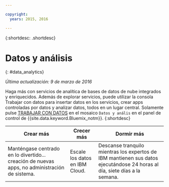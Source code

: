 ```yaml
---

copyright:
  years: 2015, 2016

---
```



{:shortdesc: .shortdesc} 

# Datos y análisis
{: #data_analytics}

*Última actualización: 9 de marzo de 2016*

Haga más con servicios de analítica de bases de datos de nube integrados y enriquecidos. Además de explorar servicios, puede utilizar la consola Trabajar con datos
para insertar datos en los servicios, crear apps controladas por datos y analizar datos, todos en un lugar central. Solamente pulse [TRABAJAR CON DATOS](https://console.ng.bluemix.net/data/services/) en el mosaico `Datos y anális` en el panel de control de {{site.data.keyword.Bluemix_notm}}.
{:shortdesc}


Crear más | Crecer más | Dormir más
---- | ---- | ----
Manténgase centrado en lo divertido... creación de nuevas apps, no administración de sistema. | Escale los datos en IBM Cloud. | Descanse tranquilo mientras los expertos de IBM mantienen sus datos ejecutándose 24 horas al día, siete días a la semana.
